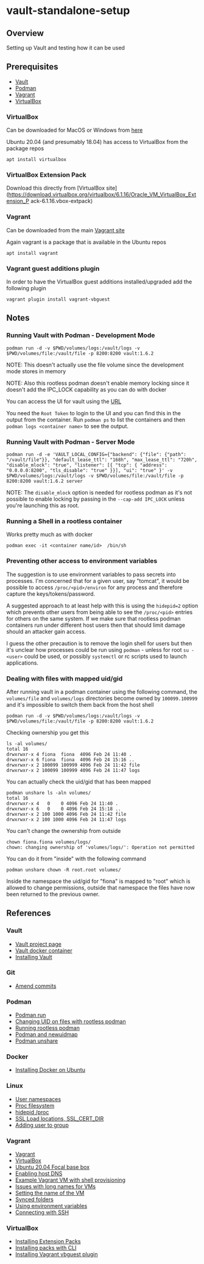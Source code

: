 # vault-standalone-setup

## Overview

Setting up Vault and testing how it can be used




## Prerequisites 

* [Vault](https://learn.hashicorp.com/tutorials/vault/getting-started-install)
* [Podman](https://podman.io)
* [Vagrant](https://www.vagrantup.com)
* [VirtualBox](https://www.virtualbox.org)

### VirtualBox 

Can be downloaded for MacOS or Windows from [here](https://www.virtualbox.org)

Ubuntu 20.04 (and presumably 18.04) has access to VirtualBox from the package repos

```
apt install virtualbox
```


### VirtualBox Extension Pack

Download this directly from [VirtualBox site](https://download.virtualbox.org/virtualbox/6.1.16/Oracle_VM_VirtualBox_Extension_P
ack-6.1.16.vbox-extpack)



### Vagrant

Can be downloaded from the main [Vagrant site](https://www.vagrantup.com)


Again vagrant is a package that is available in the Ubuntu repos

```
apt install vagrant
```


### Vagrant guest additions plugin

In order to have the VirtualBox guest additions installed/upgraded add the following plugin

```
vagrant plugin install vagrant-vbguest
```



## Notes

### Running Vault with Podman - Development Mode

```
podman run -d -v $PWD/volumes/logs:/vault/logs -v $PWD/volumes/file:/vault/file -p 8200:8200 vault:1.6.2
```

NOTE: This doesn't actually use the file volume since the development mode stores in memory

NOTE: Also this rootless podman doesn't enable memory locking since it doesn't add the IPC_LOCK
capability as you can do with docker

You can access the UI for vault using the [URL](http://localhost:8200/ui)

You need the `Root Token` to login to the UI and you can find this in the output from the container.
Run `podman ps` to list the containers and then `podman logs <container name>` to see the output.


### Running Vault with Podman - Server Mode

```
podman run -d -e 'VAULT_LOCAL_CONFIG={"backend": {"file": {"path": "/vault/file"}}, "default_lease_ttl": "168h", "max_lease_ttl": "720h", "disable_mlock": "true", "listener": [{ "tcp": { "address": "0.0.0.0:8200", "tls_disable": "true" }}], "ui": "true" }' -v $PWD/volumes/logs:/vault/logs -v $PWD/volumes/file:/vault/file -p 8200:8200 vault:1.6.2 server
```

NOTE: The `disable_mlock` option is needed for rootless podman as it's not possible to enable locking by passing in the 
`--cap-add IPC_LOCK` unless you're launching this as root.



### Running a Shell in a rootless container

Works pretty much as with docker

```
podman exec -it <container name/id>  /bin/sh
```


### Preventing other access to environment variables

The suggestion is to use environment variables to pass secrets into processes.  I'm concerned that for a 
given user, say "tomcat", it would be possible to access `/proc/<pid>/environ` for any process and 
therefore capture the keys/tokens/password.

A suggested approach to at least help with this is using the `hidepid=2` option which prevents other 
users from being able to see the `/proc/<pid>` entries for others on the same system.  If we make sure that 
rootless podman containers run under different host users then that should limit damage should an attacker
gain access.

I guess the other precaution is to remove the login shell for users but then it's unclear how processes could 
be run using `podman` - unless for root `su - <user>` could be used, or possibly `systemctl` or rc scripts used to 
launch applications.



### Dealing with files with mapped uid/gid

After running vault in a podman container using the following command, the `volumes/file` and `volumes/logs`
directories become owned by `100099.100999` and it's impossible to switch them back from the host shell

```
podman run -d -v $PWD/volumes/logs:/vault/logs -v $PWD/volumes/file:/vault/file -p 8200:8200 vault:1.6.2
```

Checking ownership you get this

```
ls -al volumes/
total 16
drwxrwxr-x 4 fiona  fiona  4096 Feb 24 11:40 .
drwxrwxr-x 6 fiona  fiona  4096 Feb 24 15:16 ..
drwxrwxr-x 2 100099 100999 4096 Feb 24 11:42 file
drwxrwxr-x 2 100099 100999 4096 Feb 24 11:47 logs
```

You can actually check the uid/gid that has been mapped

```
podman unshare ls -aln volumes/
total 16
drwxrwxr-x 4   0    0 4096 Feb 24 11:40 .
drwxrwxr-x 6   0    0 4096 Feb 24 15:18 ..
drwxrwxr-x 2 100 1000 4096 Feb 24 11:42 file
drwxrwxr-x 2 100 1000 4096 Feb 24 11:47 logs
```

You can't change the ownership from outside

```
chown fiona.fiona volumes/logs/
chown: changing ownership of 'volumes/logs/': Operation not permitted
```

You can do it from "inside" with the following command

```
podman unshare chown -R root.root volumes/
```

Inside the namespace the uid/gid for "fiona" is mapped to "root" which is allowed to change permissions,
outside that namespace the files have now been returned to the previous owner.


## References

### Vault

* [Vault project page](https://www.vaultproject.io)
* [Vault docker container](https://hub.docker.com/_/vault)
* [Installing Vault](https://learn.hashicorp.com/tutorials/vault/getting-started-install)



### Git

* [Amend commits](https://www.git-tower.com/learn/git/faq/change-author-name-email/)


### Podman 

* [Podman run](http://docs.podman.io/en/latest/markdown/podman-run.1.html)
* [Changing UID on files with rootless podman](https://github.com/containers/podman/issues/7052)
* [Running rootless podman](https://www.redhat.com/sysadmin/rootless-podman-makes-sense)
* [Podman and newuidmap](https://superuser.com/questions/1529632/why-is-a-normal-user-allowed-to-give-away-a-file-folder-by-running-podman-unsha)
* [Podman unshare](https://www.mankier.com/1/podman-unshare)

### Docker

* [Installing Docker on Ubuntu](https://docs.docker.com/engine/install/ubuntu/)


### Linux

* [User namespaces](https://manpages.debian.org/buster/manpages/user_namespaces.7.en.html#User_and_group_ID_mappings:_uid_map_and_gid_map)
* [Proc filesystem](https://www.kernel.org/doc/Documentation/filesystems/proc.txt)
* [hidepid /proc](https://linux-audit.com/linux-system-hardening-adding-hidepid-to-proc/)
* [SSL Load locations, SSL_CERT_DIR](https://www.openssl.org/docs/man1.1.0/man3/SSL_CTX_set_default_verify_paths.html)
* [Adding user to group](https://www.howtogeek.com/50787/add-a-user-to-a-group-or-second-group-on-linux/)


### Vagrant

* [Vagrant](https://www.vagrantup.com)
* [VirtualBox](https://www.virtualbox.org)
* [Ubuntu 20.04 Focal base box](https://app.vagrantup.com/ubuntu/boxes/focal64)
* [Enabling host DNS](http://station.clancats.com/3-vagrant-settings-you-should-check-out-to-optimize-your-vm/)
* [Example Vagrant VM with shell provisioning](https://github.com/Hiklas/vagrant_get_into_tech_php)
* [Issues with long names for VMs](https://forums.virtualbox.org/viewtopic.php?f=7&t=41660)
* [Setting the name of the VM](https://stackoverflow.com/questions/17845637/how-to-change-vagrant-default-machine-name)
* [Synced folders](https://www.vagrantup.com/docs/synced-folders/basic_usage)
* [Using environment variables](https://stackoverflow.com/questions/19648088/pass-environment-variables-to-vagrant-shell-provisioner)
* [Connecting with SSH](https://stackoverflow.com/questions/22643177/ssh-onto-vagrant-box-with-different-username)


### VirtualBox

* [Installing Extension Packs](https://www.virtualbox.org/manual/ch01.html#intro-installing)
* [Installing packs with CLI](https://www.techrepublic.com/article/how-to-manually-install-the-virtualbox-extension-pack/)
* [Installing Vagrant vbguest plugin](https://stackoverflow.com/questions/43492322/vagrant-was-unable-to-mount-virtualbox-shared-folders)

